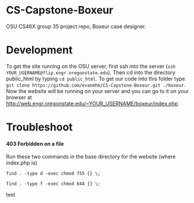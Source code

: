 # CS-Capstone-Boxeur
OSU CS46X group 35 project repo, Boxeur case designer.

# Development
To get the site running on the OSU server, first ssh into the server (`ssh YOUR_USERNAME@flip.engr.oregonstate.edu`).
Then cd into the directory public_html by typing `cd public_html`. To get our code into this folder type
`git clone https://github.com/evanmhm/CS-Capstone-Boxeur.git ./boxeur`. Now the website will be running on your server
and you can go to it on your browser at http://web.engr.oregonstate.edu/~YOUR_USERNAME/boxeur/index.php

# Troubleshoot
#### 403 Forbidden on a file
Run these two commands in the base directory for the website (where index.php is)

`find . -type d -exec chmod 755 {} \;`

`find . -type f -exec chmod 644 {} \;`


test
